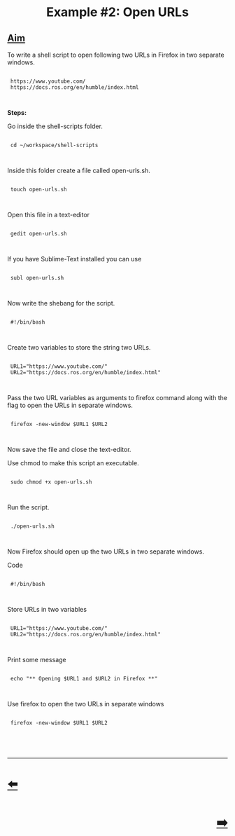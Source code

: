 <h1 align="center">
Example #2: Open URLs
</h1>
<h2 id="aim"><a class="header" href="#aim">Aim</a></h2>
<p>To write a shell script to open following two URLs in Firefox in two separate windows.</p>
<pre><code>
 https://www.youtube.com/
 https://docs.ros.org/en/humble/index.html

</code></pre>
<p><strong>Steps:</strong></p>
<p>Go inside the shell-scripts folder.</p>
<pre><code>
 cd ~/workspace/shell-scripts

</code></pre>
<p>Inside this folder create a file called open-urls.sh.</p>
<pre><code>
 touch open-urls.sh

</code></pre>
<p>Open this file in a text-editor</p>
<pre><code>
 gedit open-urls.sh

</code></pre>
<p>If you have Sublime-Text installed you can use</p>
<pre><code>
 subl open-urls.sh

</code></pre>
<p>Now write the shebang for the script.</p>
<pre><code>
 #!/bin/bash

</code></pre>
<p>Create two variables to store the string two URLs.</p>
<pre><code>
 URL1=&quot;https://www.youtube.com/&quot;
 URL2=&quot;https://docs.ros.org/en/humble/index.html&quot;

</code></pre>
<p>Pass the two URL variables as arguments to firefox command along with the flag to open the URLs in separate windows.</p>
<pre><code>
 firefox -new-window $URL1 $URL2

</code></pre>
<p>Now save the file and close the text-editor.<br></p>
<p>Use chmod to make this script an executable.</p>
<pre><code>
 sudo chmod +x open-urls.sh

</code></pre>
<p>Run the script.</p>
<pre><code>
 ./open-urls.sh

</code></pre>
<p>Now Firefox should open up the two URLs in two separate windows.</p>
<p>Code</p>
<pre><code>
 #!/bin/bash

</code></pre>
<p>Store URLs in two variables</p>
<pre><code>
 URL1=&quot;https://www.youtube.com/&quot;
 URL2=&quot;https://docs.ros.org/en/humble/index.html&quot;

</code></pre>
<p>Print some message</p>
<pre><code>
 echo &quot;** Opening $URL1 and $URL2 in Firefox **&quot;

</code></pre>
<p>Use firefox to open the two URLs in separate windows</p>
<pre><code>
 firefox -new-window $URL1 $URL2

</code></pre>
</br>
<hr />

<h1 align="left">
<a href="Example_1.md">⬅️</a>
</h1>
<h1 align="right">
<a href="../../Workspace.md">➡️</a>
</h1>